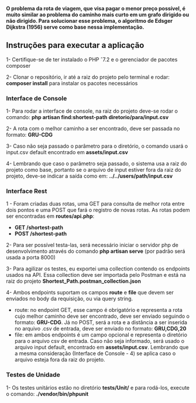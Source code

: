 <strong>O problema da rota de viagem, que visa pagar o menor preço possível, é muito similar ao problema do caminho mais curto em um grafo dirigido ou não dirigido. Para solucionar esse problema, o algoritmo de Edsger Dijkstra (1956) serve como base nessa implementação.</strong>  

<h2>Instruções para executar a aplicação</h2>  

1- Certifique-se de ter instalado o PHP ˆ7.2 e o gerenciador de pacotes composer  

2- Clonar o repositório, ir até a raiz do projeto pelo terminal e rodar: <strong>composer install</strong> para instalar os pacotes necessários  

<h3>Interface de Console</h3>  

1- Para rodar a interface de console, na raiz do projeto deve-se rodar o comando: <strong>php artisan find:shortest-path diretorio/para/input.csv</strong>  

2- A rota com o melhor caminho a ser encontrado, deve ser passada no formato: <strong>GRU-CDG</strong>
  
3- Caso não seja passado o parâmetro para o diretório, o comando usará o input.csv default encontrado em <strong>assets/input.csv</strong>
  
4- Lembrando que caso o parâmetro seja passado, o sistema usa a raiz do projeto como base, portanto se o arquivo de input estiver fora da raiz do projeto, deve-se indicar a saída como em: <strong>../../users/path/input.csv</strong>  

<h3>Interface Rest</h3>

1 - Foram criadas duas rotas, uma GET para consulta de melhor rota entre dois pontos e uma POST que fará o registro de novas rotas. As rotas podem ser encontradas em <strong>routes/api.php</strong>:
<strong>
 - GET /shortest-path
 - POST /shortest-path 
 </strong>
 
2- Para ser possível testa-las, será necessário iniciar o servidor php de desenvolvimento através do comando <strong>php artisan serve</strong> (por padrão será usada a porta 8000)  

3- Para agilizar os testes, eu exportei uma collection contendo os endpoints usados na API. Essa collection deve ser importada pelo Postman e está na raiz do projeto <strong>Shortest_Path.postman_collection.json</strong>  

4- Ambos endpoints suportam os campos <strong>route</strong> e <strong>file</strong> que devem ser enviados no body da requisição, ou via query string.  

- route: no endpoint GET, esse campo é obrigatório e representa a rota cujo melhor caminho deve ser encontrado, deve ser enviado seguindo o formato: <strong>GRU-CDG</strong>. Já no POST, será a rota e a distância a ser inserida no arquivo .csv de entrada, deve ser enviado no formato: <strong>GRU,CDG,20</strong>  
- file: em ambos endpoints é um campo opcional e representa o diretório para o arquivo csv de entrada. Caso não seja informado, será usado o arquivo input default, encontrado em <strong>assets/input.csv</strong>. Lembrando que a mesma consideração (Interface de Console - 4) se aplica caso o arquivo esteja fora da raiz do projeto.

<h3>Testes de Unidade</h3>  

1- Os testes unitários estão no diretório <strong>tests/Unit/</strong> e para rodá-los, execute o comando: <strong>./vendor/bin/phpunit</strong>  
